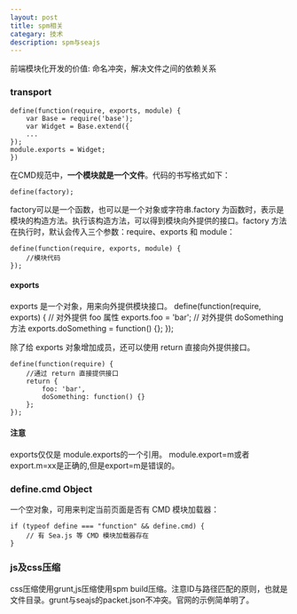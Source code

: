 ```yaml
---
layout: post
title: spm相关
categary: 技术
description: spm与seajs
---
```


前端模块化开发的价值: 命名冲突，解决文件之间的依赖关系
### transport
	
	define(function(require, exports, module) {
  		var Base = require('base');
  		var Widget = Base.extend({
    	...
  	});
  	module.exports = Widget;
	})
在CMD规范中，**一个模块就是一个文件**。代码的书写格式如下：
	
	define(factory); 
factory可以是一个函数，也可以是一个对象或字符串.factory 为函数时，表示是模块的构造方法。执行该构造方法，可以得到模块向外提供的接口。factory 方法在执行时，默认会传入三个参数：require、exports 和 module：

	define(function(require, exports, module) {
        //模块代码        
	});
#### exports
exports 是一个对象，用来向外提供模块接口。
	define(function(require, exports) {
  	    // 对外提供 foo 属性
  		exports.foo = 'bar';
 		// 对外提供 doSomething 方法
  		exports.doSomething = function() {};
	});
	
除了给 exports 对象增加成员，还可以使用 return 直接向外提供接口。
	
	define(function(require) {
  		//通过 return 直接提供接口
  		return {
    		foo: 'bar',
    		doSomething: function() {}
  		};
	});

#### 注意
exports仅仅是 module.exports的一个引用。 module.export=m或者export.m=xx是正确的,但是export=m是错误的。

### define.cmd Object
一个空对象，可用来判定当前页面是否有 CMD 模块加载器：

	if (typeof define === "function" && define.cmd) {
  		// 有 Sea.js 等 CMD 模块加载器存在
	}

### js及css压缩
css压缩使用grunt,js压缩使用spm build压缩。注意ID与路径匹配的原则，也就是文件目录。grunt与seajs的packet.json不冲突。官网的示例简单明了。
